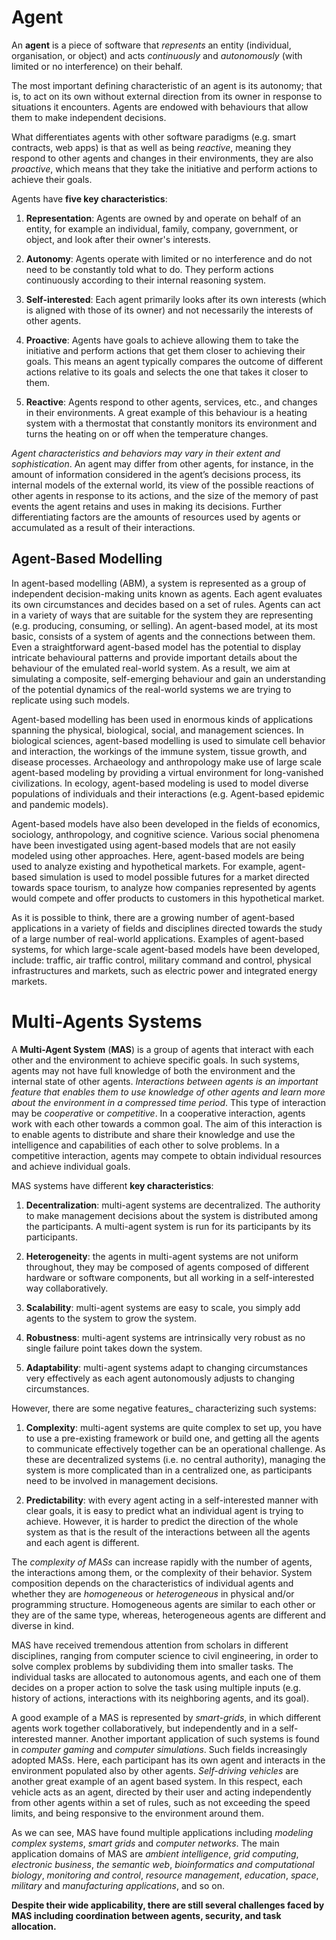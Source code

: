 # Agent 

An **agent** is a piece of software that _represents_ an entity (individual, organisation, or object) and acts _continuously_ and _autonomously_  (with limited or no interference) on their behalf.

The most important defining characteristic of an agent is its autonomy; that is, to act on its own without external direction from its owner in response to situations it encounters. Agents are endowed with behaviours that allow them to make independent decisions. 
 
What differentiates agents with other software paradigms (e.g. smart contracts, web apps) is that as well as being _reactive_, meaning they respond to other agents and changes in their environments, they are also _proactive_, which means that they take the initiative and perform actions to achieve their goals.

Agents have **five key characteristics**:

1. **Representation**: Agents are owned by and operate on behalf of an entity, for example an individual, family, company, government, or object, and look after their owner's interests.

2. **Autonomy**: Agents operate with limited or no interference and do not need to be constantly told what to do. They perform actions continuously according to their internal reasoning system.

3. **Self-interested**: Each agent primarily looks after its own interests (which is aligned with those of its owner) and not necessarily the interests of other agents.

4. **Proactive**:  Agents have goals to achieve allowing them to take the initiative and perform actions that get them closer to achieving their goals. This means an agent typically compares the outcome of different actions relative to its goals and selects the one that takes it closer to them.

5. **Reactive**: Agents respond to other agents, services, etc., and changes in their environments. A great example of this behaviour is a heating system with a thermostat that constantly monitors its environment and turns the heating on or off when the temperature changes.

_Agent characteristics and behaviors may vary in their extent and sophistication_. An agent may differ from other agents, for instance, in the amount of information considered in the agent’s decisions process, its internal models of the external world, its view of the possible reactions of other agents in response to its actions, and the size of the memory of past events the agent retains and uses in making its decisions. Further differentiating factors are the amounts of resources used by agents or accumulated as a result of their interactions.

## Agent-Based Modelling

In agent-based modelling (ABM), a system is represented as a group of independent decision-making units known as agents. Each agent evaluates its own circumstances and decides based on a set of rules. Agents can act in a variety of ways that are suitable for the system they are representing (e.g. producing, consuming, or selling). An agent-based model, at its most basic, consists of a system of agents and the connections between them. Even a straightforward agent-based model has the potential to display intricate behavioural patterns and provide important details about the behaviour of the emulated real-world system. As a result, we aim at simulating a composite, self-emerging behaviour and gain an understanding of the potential dynamics of the real-world systems we are trying to replicate using such models.

Agent-based modelling has been used in enormous kinds of applications spanning the physical, biological, social, and management sciences. In biological sciences, agent-based modelling is used to simulate cell behavior and interaction, the workings of the immune system, tissue growth, and disease processes. Archaeology and anthropology make use of large scale agent-based modeling by providing a virtual environment for long-vanished civilizations. In ecology, agent-based modeling is used to model diverse populations of individuals and their interactions (e.g. Agent-based epidemic and pandemic models). 

Agent-based models have also been developed in the fields of economics, sociology, anthropology, and cognitive science. Various social phenomena have been investigated using agent-based models that are not easily modeled using other approaches. Here, agent-based models are being used to analyze existing and hypothetical markets. For example, agent-based simulation is used to model possible futures for a market directed towards space tourism, to analyze how companies represented by agents would compete and offer products to customers in this hypothetical market.

As it is possible to think, there are a growing number of agent-based applications in a variety of fields and disciplines directed towards the study of a large number of real-world applications. Examples of agent-based systems, for which large-scale agent-based models have been developed, include: traffic, air traffic control, military command and control, physical infrastructures and markets, such as electric power and integrated energy markets. 

# Multi-Agents Systems

A **Multi-Agent System** (**MAS**) is a group of agents that interact with each other and the environment to achieve specific goals. In such systems, agents may not have full knowledge of both the environment and the internal state of other agents. _Interactions between agents is an important feature that enables them to use knowledge of other agents and learn more about the environment in a compressed time period_. This type of interaction may be _cooperative_ or _competitive_. In a cooperative interaction, agents work with each other towards a common goal. The aim of this interaction is to enable agents to distribute and share their knowledge and use the intelligence and capabilities of each other to solve problems. In a competitive interaction, agents may compete to obtain individual resources and achieve individual goals. 

MAS systems have different **key characteristics**:

1. **Decentralization**: multi-agent systems are decentralized. The authority to make management decisions about the system is distributed among the participants. A multi-agent system is run for its participants by its participants.

2. **Heterogeneity**: the agents in multi-agent systems are not uniform throughout, they may be composed of agents composed of different hardware or software components, but all working in a self-interested way collaboratively.

3. **Scalability**: multi-agent systems are easy to scale, you simply add agents to the system to grow the system.

4. **Robustness**: multi-agent systems are intrinsically very robust as no single failure point takes down the system.

5. **Adaptability**: multi-agent systems adapt to changing circumstances very effectively as each agent autonomously adjusts to changing circumstances.

However, there are some negative features_ characterizing such systems:

1. **Complexity**: multi-agent systems are quite complex to set up, you have to use a pre-existing framework or build one, and getting all the agents to communicate effectively together can be an operational challenge. As these are decentralized systems (i.e. no central authority), managing the system is more complicated than in a centralized one, as participants need to be involved in management decisions.

2. **Predictability**: with every agent acting in a self-interested manner with clear goals, it is easy to predict what an individual agent is trying to achieve. However, it is harder to predict the direction of the whole system as that is the result of the interactions between all the agents and each agent is different. 

The _complexity of MASs_ can increase rapidly with the number of agents, the interactions among them, or the complexity of their behavior. System composition depends on the characteristics of individual agents and whether they are _homogeneous_ or _heterogeneous_ in physical and/or programming structure. Homogeneous agents are similar to each other or they are of the same type, whereas, heterogeneous agents are different and diverse in kind. 

MAS have received tremendous attention from scholars in different disciplines, ranging from computer science to civil engineering, in order to solve complex problems by subdividing them into smaller tasks. The individual tasks are allocated to autonomous agents, and each one of them decides on a proper action to solve the task using multiple inputs (e.g. history of actions, interactions with its neighboring agents, and its goal).

A good example of a MAS is represented by _smart-grids_, in which different agents work together collaboratively, but independently and in a self-interested manner. Another important application of such systems is found in _computer gaming_ and _computer simulations_. Such fields increasingly adopted MASs. Here, each participant has its own agent and interacts in the environment populated also by other agents. _Self-driving vehicles_ are another great example of an agent based system. In this respect, each vehicle acts as an agent, directed by their user and acting independently from other agents within a set of rules, such as not exceeding the speed limits, and being responsive to the environment around them. 

As we can see, MAS have found multiple applications including _modeling complex systems_, _smart grids_ and _computer networks_. The main application domains of MAS are _ambient intelligence_, _grid computing_, _electronic business_, _the semantic web_, _bioinformatics and computational biology_, _monitoring and control_, _resource management_, _education_, _space_, _military_ and _manufacturing applications_, and so on.
 
**Despite their wide applicability, there are still several challenges faced by MAS including coordination between agents, security, and task allocation.**
